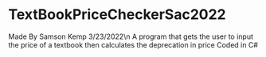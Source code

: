 # TextBookPriceCheckerSac2022
Made By Samson Kemp 3/23/2022\n
A program that gets the user to input the price of a textbook then calculates the deprecation in price
Coded in C#
